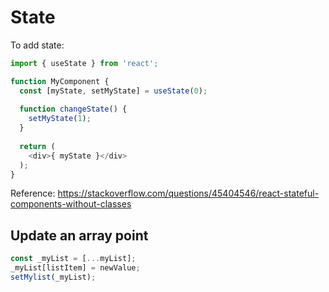 # State

To add state:
```JavaScript
import { useState } from 'react';

function MyComponent {
  const [myState, setMyState] = useState(0);
  
  function changeState() {
    setMyState(1);
  }
  
  return (
    <div>{ myState }</div>
  );
}
```


Reference: https://stackoverflow.com/questions/45404546/react-stateful-components-without-classes

## Update an array point
```JavaScript
const _myList = [...myList];
_myList[listItem] = newValue;
setMylist(_myList);
```

